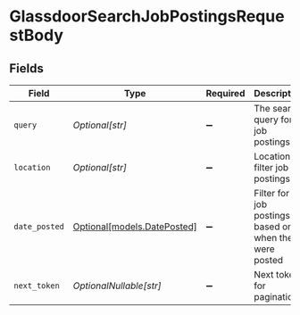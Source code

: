 # GlassdoorSearchJobPostingsRequestBody


## Fields

| Field                                                  | Type                                                   | Required                                               | Description                                            |
| ------------------------------------------------------ | ------------------------------------------------------ | ------------------------------------------------------ | ------------------------------------------------------ |
| `query`                                                | *Optional[str]*                                        | :heavy_minus_sign:                                     | The search query for job postings                      |
| `location`                                             | *Optional[str]*                                        | :heavy_minus_sign:                                     | Location to filter job postings                        |
| `date_posted`                                          | [Optional[models.DatePosted]](../models/dateposted.md) | :heavy_minus_sign:                                     | Filter for job postings based on when they were posted |
| `next_token`                                           | *OptionalNullable[str]*                                | :heavy_minus_sign:                                     | Next token for pagination                              |